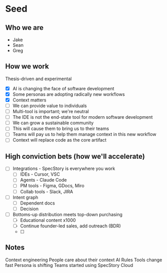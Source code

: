 # Seed


## Who we are

- Jake
- Sean
- Greg

## How we work

Thesis-driven and experimental
- [x] AI is changing the face of software development
- [x] Some personas are adopting radically new workflows
- [x] Context matters
- [ ] We can provide value to individuals
- [ ] Multi-tool is important; we're neutral
- [ ] The IDE is not the end-state tool for modern software development
- [ ] We can grow a sustainable community
- [ ] This will cause them to bring us to their teams
- [ ] Teams will pay us to help them manage context in this new workflow
- [ ] Context will replace code as the core artifact

## High conviction bets (how we'll accelerate)

- [ ] Integrations - SpecStory is everywhere you work
  - [ ] IDEs - Cursor, VSC
  - [ ] Agents - Claude Code
  - [ ] PM tools - Figma, GDocs, Miro
  - [ ] Collab tools - Slack, JIRA
- [ ] Intent graph
  - [ ] Dependent docs
  - [ ] Decision
- [ ] Bottoms-up distribution meets top-down purchasing
  - [ ] Educational content x1000
  - [ ] Continue founder-led sales, add outreach (BDR)
  - [ ] 

## Notes
Context engineering
People care about their context
AI Rules
Tools change fast
Persona is shifting
Teams started using SpecStory
Cloud